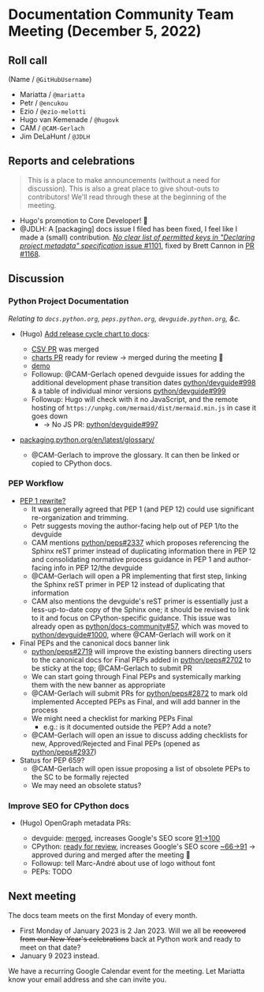 # Documentation Community Team Meeting (December 5, 2022)


## Roll call

(Name / `@GitHubUsername`)

- Mariatta / `@mariatta`
- Petr / `@encukou`
- Ezio / `@ezio-melotti`
- Hugo van Kemenade / `@hugovk`
- CAM / `@CAM-Gerlach`
- Jim DeLaHunt / `@JDLH`


## Reports and celebrations

> This is a place to make announcements (without a need for discussion). This is also a great place to give shout-outs to contributors! We'll read through these at the beginning of the meeting.

- Hugo's promotion to Core Developer! 🎊
- @JDLH: A [packaging] docs issue I filed has been fixed, I feel like I made a (small) contribution. [*No clear list of permitted keys in "Declaring project metadata" specification* issue #1101](https://github.com/pypa/packaging.python.org/issues/1101), fixed by Brett Cannon in [PR #1168](https://github.com/pypa/packaging.python.org/pull/1168).

## Discussion

### Python Project Documentation

*Relating to `docs.python.org`, `peps.python.org`, `devguide.python.org`, &c.*

* (Hugo) [Add release cycle chart to docs](https://github.com/python/docs-community/issues/67):
  * [CSV PR](https://github.com/python/devguide/pull/884) was merged
  * [charts PR](https://github.com/python/devguide/pull/988) ready for review -> merged during the meeting 🚀
  * [demo](https://devguide.python.org/versions/#python-release-cycle)
  * Followup: @CAM-Gerlach opened devguide issues for adding the additional development phase transition dates [python/devguide#998](https://github.com/python/devguide/issues/998) & a table of individual minor versions [python/devguide#999](https://github.com/python/devguide/issues/999)
  * Followup: Hugo will check with it no JavaScript, and the remote hosting of `https://unpkg.com/mermaid/dist/mermaid.min.js` in case it goes down
    * -> No JS PR: [python/devguide#997](https://github.com/python/devguide/pull/997)

* [packaging.python.org/en/latest/glossary/](https://packaging.python.org/en/latest/glossary/)
  * @CAM-Gerlach to improve the glossary. It can then be linked or copied to CPython docs.

### PEP Workflow

* [PEP 1 rewrite?](https://discuss.python.org/t/21068/26)
  * It was generally agreed that PEP 1 (and PEP 12) could use significant re-organization and trimming.
  * Petr suggests moving the author-facing help out of PEP 1/to the devguide
  * CAM mentions [python/peps#2337](https://github.com/python/peps/issues/2337) which proposes referencing the Sphinx reST primer instead of duplicating information there in PEP 12 and consolidating normative process guidance in PEP 1 and author-facing info in PEP 12/the devguide
  * @CAM-Gerlach will open a PR implementing that first step, linking the Sphinx reST primer in PEP 12 instead of duplicating that information
  * CAM also mentions the devguide's reST primer is essentially just a less-up-to-date copy of the Sphinx one; it should be revised to link to it and focus on CPython-specific guidance. This issue was already open as [python/docs-community#57](https://github.com/python/docs-community/issues/57), which was moved to [python/devguide#1000](https://github.com/python/devguide/issues/1000), where @CAM-Gerlach will work on it
* Final PEPs and the canonical docs banner link
  * [python/peps#2719](https://github.com/python/peps/issues/2719) will improve the existing banners directing users to the canonical docs for Final PEPs added in [python/peps#2702](https://github.com/python/peps/pull/2702) to be sticky at the top; @CAM-Gerlach to submit PR
  * We can start going through Final PEPs and systemically marking them with the new banner as appropriate
  * @CAM-Gerlach will submit PRs for [python/peps#2872](https://github.com/python/peps/issues/2872) to mark old implemented Accepted PEPs as Final, and will add banner in the process
  * We might need a checklist for marking PEPs Final
    * e.g.: is it documented outside the PEP? Add a note?
   * @CAM-Gerlach will open an issue to discuss adding checklists for new, Approved/Rejected and Final PEPs (opened as [python/peps#2937](https://github.com/python/peps/issues/2937))
* Status for PEP 659?
  * @CAM-Gerlach will open issue proposing a list of obsolete PEPs to the SC to be formally rejected
  * We may need an obsolete status?

### Improve SEO for CPython docs

* (Hugo) OpenGraph metadata PRs:

  * devguide: [merged](https://github.com/python/devguide/pull/953), increases Google's SEO score [91->100](https://github.com/python/devguide/pull/953#issuecomment-1332183148)
  * CPython: [ready for review](https://github.com/python/cpython/pull/99931), increases Google's SEO score [~66->91](https://github.com/python/cpython/pull/99931) -> approved during and merged after the meeting 🚀
  * Followup: tell Marc-André about use of logo without font
  * PEPs: TODO

## Next meeting

The docs team meets on the first Monday of every month.
* First Monday of January 2023 is 2 Jan 2023. Will we all be ~~recovered from our New Year's celebrations~~ back at Python work and ready to meet on that date?
* January 9 2023 instead.

We have a recurring Google Calendar event for the meeting.
Let Mariatta know your email address and she can invite you.
